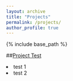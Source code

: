 ```yaml
---
layout: archive
title: "Projects"
permalink: /projects/
author_profile: true
---
```


{% include base_path %}

##[Project Test](check)
<li>test 1
<li>test 2
